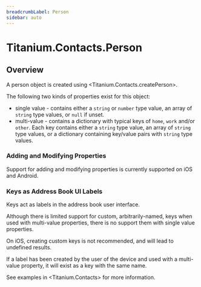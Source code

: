 ```yaml
---
breadcrumbLabel: Person
sidebar: auto
---
```


# Titanium.Contacts.Person

<ProxySummary/>

## Overview

A person object is created using <Titanium.Contacts.createPerson>.

The following two kinds of properties exist for this object:

* single value - contains either a `string` or `number` type value, an array of `string` type 
values, or `null` if unset.
* multi-value - contains a dictionary with typical keys of `home`, `work` and/or `other`. Each 
key contains either a `string` type value, an array of `string` type values, or a dictionary 
containing key/value pairs with `string` type values.

### Adding and Modifying Properties

Support for adding and modifying properties is currently supported on iOS and Android.

### Keys as Address Book UI Labels

Keys act as labels in the address book user interface.

Although there is limited support for custom, arbitrarily-named, keys when used with multi-value 
properties, there is no support them with single value properties.

On iOS, creating custom keys is not recommended, and will lead to undefined results.

If a label has been created by the user of the device and used with a multi-value property, it 
will exist as a key with the same name.

See examples in <Titanium.Contacts> for more information.

<ApiDocs/>
